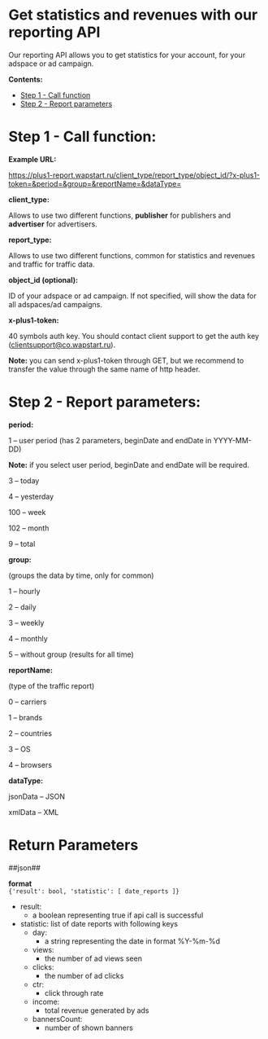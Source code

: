 Get statistics and revenues with our reporting API
==========================
Our reporting API allows you to get statistics for your account, for your adspace or ad campaign.

**Contents:**
* [Step 1 - Call function](#step-1---call-function)
* [Step 2 - Report parameters](#step-2---report-parameters)


# Step 1 - Call function:

**Example URL:**

https://plus1-report.wapstart.ru/client_type/report_type/object_id/?x-plus1-token=&period=&group=&reportName=&dataType=

**client_type:**

Allows to use two different functions, **publisher** for publishers and **advertiser** for advertisers.

**report_type:**

Allows to use two different functions, common for statistics and revenues and traffic for traffic data.

**object_id (optional):**

ID of your adspace or ad campaign. If not specified, will show the data for all adspaces/ad campaigns.

**x-plus1-token:**

40 symbols auth key. You should contact client support to get the auth key (clientsupport@co.wapstart.ru).

**Note:** you can send x-plus1-token through GET, but we recommend to transfer the value through the same name of http header.


# Step 2 - Report parameters:

**period:**

1 – user period (has 2 parameters, beginDate and endDate in YYYY-MM-DD)

**Note:** if you select user period, beginDate and endDate will be required.

3 – today

4 – yesterday

100 – week

102 – month

9 – total

**group:**

(groups the data by time, only for common)

1 – hourly

2 – daily

3 – weekly

4 – monthly

5 – without group (results for all time)

**reportName:**

(type of the traffic report)

0 – carriers

1 – brands

2 – countries

3 – OS

4 – browsers

**dataType:**

jsonData – JSON

xmlData – XML

# Return Parameters
##json##

**format**  
    `{'result': bool, 'statistic': [ date_reports ]}`

* result: 
    * a boolean representing true if api call is successful 
* statistic: list of date reports with following keys
    * day: 
        * a string representing the date in format %Y-%m-%d 
    * views: 
        * the number of ad views seen 
    * clicks: 
        * the number of ad clicks 
    * ctr: 
        * click through rate 
    * income: 
        * total revenue generated by ads 
    * bannersCount: 
        * number of shown banners
